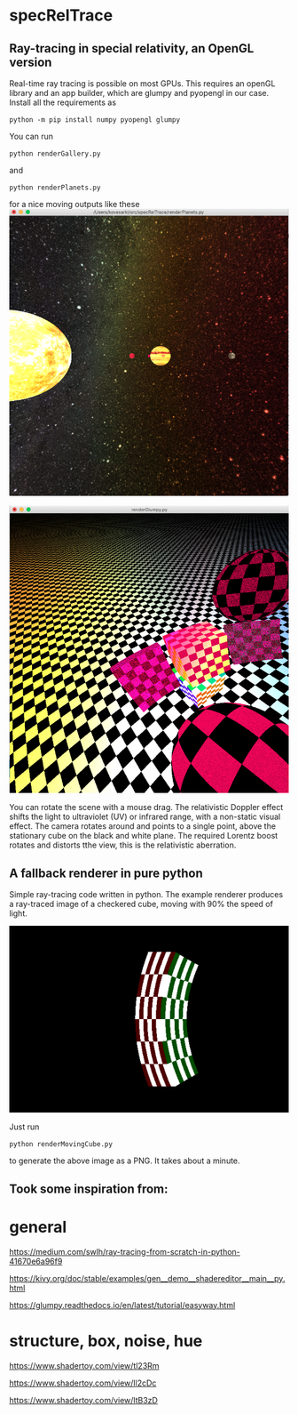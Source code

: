 # specRelTrace

## Ray-tracing in special relativity, an OpenGL version

Real-time ray tracing is possible on most GPUs. This requires an openGL library and an app builder, which 
are glumpy and pyopengl in our case. Install all the requirements as

```
python -m pip install numpy pyopengl glumpy 
```

You can run
```
python renderGallery.py
```
and
```
python renderPlanets.py
```
for a nice moving outputs like these
![moving cube](planetsRefImg.png?raw=true "The exaggerated jovian system with the Galilean moons, seen from the earth")

![moving cube](imageGlumpy.png?raw=true "Checkered cube moving with 0.5c, the others with 0.9c, 0.99, one at rest, two shperes moving in opposite directions and the camera is rotation around the origin")

You can rotate the scene with a mouse drag. The relativistic Doppler effect shifts the light to ultraviolet (UV) or infrared range, with a non-static visual effect.
The camera rotates around and points to a single point, above the stationary cube on the black and white plane. The required Lorentz boost rotates and distorts tthe view, this is the relativistic aberration.

## A fallback renderer in pure python

Simple ray-tracing code written in python. 
The example renderer produces a ray-traced image of a checkered cube, moving with 90% the speed of light.

![moving cube](image.png?raw=true "Checkered cube moving with 0.9c")
<!-- ![plot](image.png) -->

Just run 
```
python renderMovingCube.py
```
to generate the above image as a PNG. It takes about a minute. 





## Took some inspiration from:

# general

https://medium.com/swlh/ray-tracing-from-scratch-in-python-41670e6a96f9

https://kivy.org/doc/stable/examples/gen__demo__shadereditor__main__py.html

https://glumpy.readthedocs.io/en/latest/tutorial/easyway.html

# structure, box, noise, hue

https://www.shadertoy.com/view/tl23Rm

https://www.shadertoy.com/view/ll2cDc

https://www.shadertoy.com/view/ltB3zD
